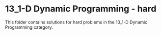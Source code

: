 # 13_1-D Dynamic Programming - hard
This folder contains solutions for hard problems in the 13_1-D Dynamic Programming category.
